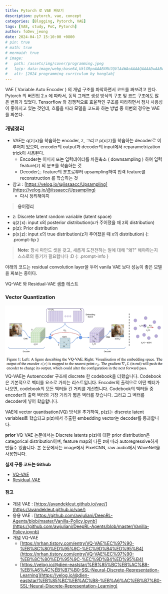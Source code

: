 ```yaml
---
title: Pytorch 로 VAE 짜보기
description: pytorch, vae, concept
categories: [Blogging, Pytorch, VAE]
tags: [VAE, study, PoC, Pytorch]
author: foDev_jeong
date: 2024-04-17 15:10:00 +0800
# pin: true
# math: true
# mermaid: true
# image:
#   path: /assets/img/cover/programming.jpeg
#   lqip: data:image/webp;base64,UklGRpoAAABXRUJQVlA4WAoAAAAQAAAADwAABwAAQUxQSDIAAAARL0AmbZurmr57yyIiqE8oiG0bejIYEQTgqiDA9vqnsUSI6H+oAERp2HZ65qP/VIAWAFZQOCBCAAAA8AEAnQEqEAAIAAVAfCWkAALp8sF8rgRgAP7o9FDvMCkMde9PK7euH5M1m6VWoDXf2FkP3BqV0ZYbO6NA/VFIAAAA
#   alt: [2024 programming curriculum by honglab]
---
```


VAE ( Variable Auto Encoder ) 의 개념 구조를 파악하면서 코드를 짜보려고 한다. Pytorch 의 버전업 2.x 에 따라서, 동적 그래프 생성 방식의 구조 및 코드 구조에도 많은 변화가 있었다. Tensorflow 와 경쟁적으로 효율적인 구조를 따라하면서 점차 사용성이 좋아지고 있는 것인데, 흐름을 따라 모델을 코드화 하는 방법 중 이번의 경우는 VAE 를 짜본다. 

<h3>개념정리</h3>

+ VAE는 q(z∣x)을 학습하는 encoder, z, 그리고 p(x∣z)를 학습하는 decoder로 이루어져 있으며, encoder의 output과 decoder의 input에서 reparametrization trick이 사용된다.
  + Encoder는 이미지 또는 입력데이터를 차원축소 ( downsampling ) 하여 입력 feature(z) 의 분포를 학습하는 것
  + Decoder는 feature의 분포로부터 upsampling하여 입력 feature를 reconstruction 를 학습하는 것
+ 참고 : [https://velog.io/@iissaacc/Upsampling](https://velog.io/@iissaacc/Upsampling)
  + 다시 정리해야지
 

> **용어정리**
+ z: Discrete latent random variable (latent space)
+ q(z∣x): input x의 posterior distribution(x가 주어졌을 때 z의 distribution)
+ p(z): Prior distribution
+ p(x∣z): input x의 true distribution(z가 주어졌을 때 x의 distribution) 
{: .prompt-tip }



> **Note:** 항시 마인드 셋을 갖고, 새롭게 도전전하는 일에 대해 "왜?" 해야하는지 스스로의 동기가 필요합니다 :D
{: .prompt-info }

아래의 코드는 residual convolution layer을 두어 vanila VAE 보다 성능이 좋은 모델을 짜보는 중이다. 

VQ-VAE 와 Residual-VAE 샘플 테스트 

<h3>Vector Quantization</h3>

![VQ-VAE](/assets/img/vae/vq-vae.png)
VQ-VAE는 Autoencoder 구조에 discrete 한 codebook을 더했습니다. Codebook은 기본적으로 벡터를 요소로 가지는 리스트입니다. Encoder의 출력으로 어떤 벡터가 나오면, codebook의 모든 벡터들 간 거리를 계산합니다. Codebook의 벡터들 중 encoder의 출력 벡터와 가장 거리가 짧은 벡터를 찾습니다. 그리고 그 벡터를 decoder에 넣어 학습합니다.

VAE에 vector quantisation(VQ) 방식을 추가하여, p(z)는 discrete latent variables로 학습되고 p(z)에서 추출된 embedding vector는 decoder를 통과합니다.

__prior__
VQ-VAE 논문에서는 Discrete latents p(z)에 대한 prior distribution은 categorical distribution이며, feature map의 다른 z에 따라 autoregressive하게 만들수 있습니다.
본 논문에서는 image에서 PixelCNN, raw audio에서 WaveNet을 사용합니다.

**실제 구동 코드는 Github** 

+ [VQ-VAE](https://github.com/akillness/SPTTC/blob/main/vq_vae.py)
+ [Residual-VAE](https://github.com/akillness/SPTTC/blob/main/vae_residual.py)


<h4> 참고 </h4>

+ 개념 VAE : [https://avandekleut.github.io/vae/](https://avandekleut.github.io/vae/)
+ 응용 VAE : [https://github.com/awjuliani/DeepRL-Agents/blob/master/Vanilla-Policy.ipynb](https://github.com/awjuliani/DeepRL-Agents/blob/master/Vanilla-Policy.ipynb)
+ 개념 VQ-VAE 
  + [https://nrhan.tistory.com/entry/VQ-VAE%EC%97%90-%EB%8C%80%ED%95%9C-%EC%9D%B4%ED%95%B4](https://nrhan.tistory.com/entry/VQ-VAE%EC%97%90-%EB%8C%80%ED%95%9C-%EC%9D%B4%ED%95%B4)
  + [https://velog.io/@dien-eaststar/%EB%85%BC%EB%AC%B8-%EB%A6%AC%EB%B7%B0-SSL-Neural-Discrete-Representation-Learning](https://velog.io/@dien-eaststar/%EB%85%BC%EB%AC%B8-%EB%A6%AC%EB%B7%B0-SSL-Neural-Discrete-Representation-Learning)
